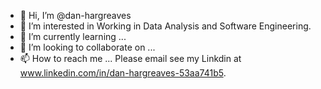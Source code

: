 - 👋 Hi, I’m @dan-hargreaves
- 👀 I’m interested in 
  Working in Data Analysis and Software Engineering.
- 🌱 I’m currently learning ...
- 💞️ I’m looking to collaborate on ...
- 📫 How to reach me ...
  Please email see my Linkdin at www.linkedin.com/in/dan-hargreaves-53aa741b5.

<!---
dan-hargreaves/dan-hargreaves is a ✨ special ✨ repository because its `README.md` (this file) appears on your GitHub profile.
You can click the Preview link to take a look at your changes.
--->
